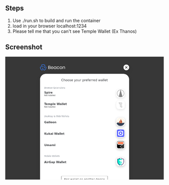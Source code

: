 
## Steps
1. Use ./run.sh to build and run the container
2. load in your browser localhost:1234
3. Please tell me that you can't see Temple Wallet (Ex Thanos)

## Screenshot
![screenshot](https://github.com/cbrpnk/beacon/blob/master/screenshot.png)
